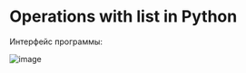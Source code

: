 # Operations with list in Python

Интерфейс программы:

![image](https://github.com/Da1monMasa/PythonPractice/assets/73188898/dc3263a7-a911-4065-b650-4974ed9db392)
